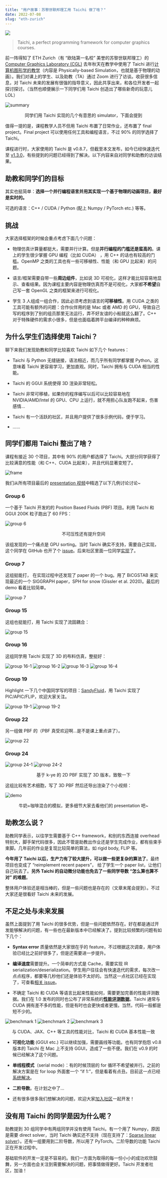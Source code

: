 ```yaml
---
title: "用户故事：苏黎世联邦理工用 Taichi 做了啥？"
date: 2022-07-08
slug: "eth-zurich"
---
```


![](./eth_pics/topbg-full.png)

> Taichi, a perfect programming framework for computer graphics courses.


前一阵得知了 ETH Zurich（有 “欧陆第一名校” 美誉的苏黎世联邦理工）的 [Computer Graphics Laboratory (CGL)](https://cgl.ethz.ch) 去年秋天在教学中使用了 Taichi 进行[计算机图形学的教学](https://cgl.ethz.ch/teaching/simulation21/fame.php)（内容是 Physically-based Simulation，也就是基于物理的动画）。我们对课上的学生、以及助教（TA）通过 Zoom 进行了访谈。收获很多信息，对 Taichi 未来的发展有很强的指导意义，因此共享出来，和各位开发者一起探讨探讨。（当然也顺便展示一下同学们用 Taichi 创造出了哪些新奇的玩意儿 LOL）



![summary](./eth_pics/summary_animation.gif)
<center>同学们用 Taichi 实现的几个有意思的 simulator，下面会提到</center>

值得一提的是，课程教学人员不但用 Taichi 布置了日常作业，还布置了 final project。Final project 可以使用任何工具和编程语言，不过 90% 的同学选择了 Taichi。


课程进行时，大家使用的 Taichi 是 v0.8.7，但截至本文发布，如今已经快速迭代至 [v1.3.0](https://github.com/taichi-dev/taichi/releases/tag/v1.3.0)，有些提到的问题已经得到了解决。以下内容来自对同学和助教的访谈结果。


## 助教和同学们的目标

其实也挺简单：**选择一个并行编程语言并用其实现一个基于物理的动画项目，最好是实时的。**

可选的语言：C++ / CUDA / Python (配上 Numpy / PyTorch etc.) 等等。

## 挑战

大家选择框架的时候会重点考虑下面几个问题：

- 物理仿真计算量都挺大，需要并行计算。但是**并行编程的门槛还是蛮高的**。课上的学生很少掌握 GPU 编程（比如 CUDA） ，用 C++ 的话也有较高的门槛。OpenMP 之类的工具也有一些可移植性、性能（和 GPU 比起来）的问题。

- 语言/框架需要自带一些**周边组件**，比如说 3D 可视化，这样才能比较容易地显示、查看结果。因为课程主要内容是物理仿真而不是可视化，大家都**不希望**自己写一套 OpenGL 之类的框架来进行可视化。

- 学生 3 人组成一组合作，因此必须考虑到语言的**可移植性**。用 CUDA 之类的工具可能有额外的问题：合作伙伴用的是 Mac 或者 AMD 的 GPU，导致自己写的程序到了别的组员那里无法运行，弄不好友谊的小船就这么翻了。C++ 对于特殊硬件的需求小很多，但是也面临着跨平台编译的种种麻烦。

## 为什么学生们选择使用 Taichi？

聊下来我们发现助教和同学比较喜欢 Taichi 如下几个 features：

- Taichi 与 Python 无缝链接，语法相近，而几乎所有同学都掌握 Python。这意味着 Taichi 更容易学习，更加直观。同时，Taichi 拥有与 CUDA 相当的性能。

- Taichi 的 GGUI 系统使得 3D 渲染非常轻松。

- Taichi 非常可移植，如果你的程序编写以后可以比较容易地在 NVIDIA/AMD/Intel 的 GPU、CPU 上运行，就不用担心队友跑不起来，伤害感情...

- Taichi 有一个活跃的社区，并且用户提供了很多示例代码，便于学习。

- ......

## 同学们都用 Taichi 整出了啥？

课程有接近 30 个项目，其中有 90% 的用户都选择了 Taichi。大部分同学获得了比较满意的性能（和 C++、CUDA 比起来），并且代码显著变短了。

![frame](./eth_pics/hall_of_frame.jpeg)


我们从所有项目最后的 [presentation 视频](https://cgl.ethz.ch/teaching/simulation21/fame.php)中精选了以下几例讨论讨论~


### Group 6

一个基于 Taichi 开发的的 Position Based Fluids (PBF) 项目。利用 Taichi 和 GGUI 200K 粒子跑出了 60 FPS：

![group 6](./eth_pics/group_6.gif)
<center>不可压性还有提升空间</center>

该组发现的一个痛点是 GPU sorting。当时 Taichi 确实不支持，需要自己实现，这个同学在 GitHub 也开了个 [issue](https://github.com/taichi-dev/taichi/issues/3764)。后来社区里面一位同学[实现](https://github.com/taichi-dev/taichi/pull/3790)了。


### Group 7

这组挺能打， 在实现过程中还发现了 paper 的一个 bug。用了 BiCGSTAB 来实现最近的一个 SIGGRAPH paper，SPH for snow (Gissler et al. 2020)。最后的 demo 看着比较简单。

![group 7](./eth_pics/group7.png)
### Group 15

这组也挺能打，用 Taichi 实现了流固耦合：

![group 15](./eth_pics/group15.png)

### Group 16

这组同学用 Taichi 实现了 3D 的布料仿真，整挺好：

![group 16-1](./eth_pics/group16_1.png)
![group 16-2](./eth_pics/group16_2.png)
![group 16-3](./eth_pics/group16_3.png)
![group 16-4](./eth_pics/group16_4.png)

### Group 19


Highlight 一下几个中国同学写的项目：[SandyFluid](https://github.com/ethz-pbs21/SandyFluid)，用 Taichi 实现了 PIC/APIC/FLIP，欢迎大家关注。


![group 19-1](./eth_pics/group19_2.gif)
![group 19-2](./eth_pics/group19_1.gif)

### Group 22

另一组做 PBF 的（PBF 真受欢迎啊...是不是课上重点讲了）。

![group 22](./eth_pics/group22.png)

### Group 24

![group 24-1](./eth_pics/group24_1.png)
![group 24-2](./eth_pics/group24_2.jpeg)
<center>基于 k-ye 的 2D PBF 实现了 3D 版本，致敬一下</center>

这组比较有艺术细胞，写了 3D PBF 然后还导出渲染了个小视频：

![demo](./eth_pics/group24_demo.gif)
<center>牛奶+咖啡混合的模拟，更多细节大家去看他们的 presentation 吧~</center>

## 助教怎么说？

助教同学表示，以往学生需要基于 C++ framework，和别的东西连接 overhead 特别大，脚手架代码很多，因此不管是助教出作业还是学生完成作业，都有些束手束脚。几年前的作业是复现比较简单的算法，如 rigid body, FLIP 等。

**今年用了 Taichi 以后，生产力有了较大提升，可以做一些更复杂的算法了**。最终项目也变成了 “reimplement recent papers”， 给了学生一个 paper list，让他们自己玩去了。**另外 Taichi 的自动微分功能也免去了一些同学导数 “怎么算也算不对” 的难题**。

整体用户体验还是相当棒的，但是一些问题也是存在的（文章末尾会提到）。不过大家还是很看好 Taichi 未来的发展。

## 不足之处与未来发展

虽然上面提到了用 Taichi 的很多优势，但是一些问题依然存在。好在都是通过开发能够解决的问题，有一些也在最新版本中已经解决了。提到比较频繁的问题有如下几个：

- **Syntax error** 质量依然是大家很在乎的 feature，不过根据这次调查，用户体验已经比之前好很多了，但是还需要进一步提升。


- **编译速度**需要提升。一个简单的方式是 Cache，需要实现 IR serialization/deserialization。学生用户往往会有快速迭代的需求，每次改一点点程序，都要等几秒他们还是体验不太好的。当然这一点社区已经在实现了，可查看[相关 issue](https://github.com/taichi-dev/taichi/issues/4401)。

- 不确定 Taichi 和 CUDA 等语言比起来性能如何，需要更加完善的性能评测数据。我们在 1.0 发布的同时也公布了非常系统的[**性能评测数据**](https://github.com/taichi-dev/taichi_benchmark)。Taichi 通常与 CUDA 拥有差不多的性能，但是有时也会更快或者更慢。当然，代码一般都是短不少的。


![benchmark 1](./eth_pics/benchmark1.png)
![benchmark 2](./eth_pics/benchmark2.png)
![benchmark 3](./eth_pics/benchmark3.png)
<center>与 CUDA、JAX、C++ 等工具的性能对比，Taichi 和 CUDA 基本性能一致</center>

- **可视化功能** (GGUI etc.) 可以继续加强，需要画线等功能。也有同学抱怨 v0.8 版本的 Taichi 在 Mac 上不支持 GGUI，造成了一些不便。我们在 v0.9 的时候已经解决了这个问题。


- **单线程模式**（serial mode）：有的时候顶层的 for 循环不希望被并行。之前的解决方案是在 for loop 外面套一个 “if 1:”，但是看着有点丑。目前这一点已经[系统解决](https://github.com/taichi-dev/taichi/issues/4421)。

- **二阶导数**。在计划之中了...

- 还有很多很多我们想解决的问题，欢迎大家[加入社区](https://github.com/taichi-dev/taichi)一起开发！

## 没有用 Taichi 的同学是因为什么呢？

助教提到 30 组同学中有两组同学并没有使用 Taichi。有一个用了 Numpy，原因是需要 direct solver，当时 Taichi 确实还不支持（现在支持了：[Sparse linear solver](https://docs.taichi.graphics/lang/articles/sparse_matrix#sparse-linear-solver)）。还有一组要用到二阶导数，所以用了 PyTorch。二阶导数的功能 Taichi 正在开发过程中。

基础软件的开发一定是不容易的。我们一方面为取得的每一份小小的成功欢欣鼓舞，另一方面也会关注到需要解决的问题，把事情做得更好。Taichi 开发者社区，加油！
